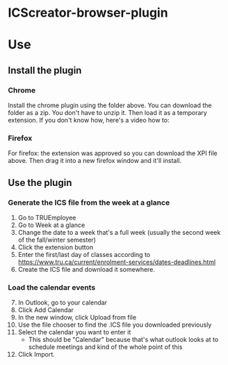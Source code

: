 # ICScreator-browser-plugin

# Use

## Install the plugin

### Chrome
Install the chrome plugin using the folder above. You can download the folder as a zip. You don't have to unzip it. Then load it as a temporary extension. If you don't know how, here's a video how to:



### Firefox
For firefox: the extension was approved so you can download the XPI file above. Then drag it into a new firefox window and it'll install. 

## Use the plugin
### Generate the ICS file from the week at a glance
  1. Go to TRUEmployee
  2. Go to Week at a glance
  3. Change the date to a week that's a full week (usually the second week of the fall/winter semester)
  4. Click the extension button
  5. Enter the first/last day of classes according to https://www.tru.ca/current/enrolment-services/dates-deadlines.html
  6. Create the ICS file and download it somewhere.
### Load the calendar events
  7. In Outlook, go to your calendar
  8. Click Add Calendar
  9. In the new window, click Upload from file
  10. Use the file chooser to find the .ICS file you downloaded previously
  11. Select the calendar you want to enter it
      - This should be "Calendar" because that's what outlook looks at to schedule meetings and kind of the whole point of this
  12. Click Import.
